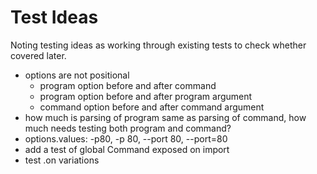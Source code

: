 # Test Ideas

Noting testing ideas as working through existing tests to check whether covered later.

- options are not positional
  - program option before and after command
  - program option before and after program argument
  - command option before and after command argument
- how much is parsing of program same as parsing of command, how much needs testing both program and command?
- options.values: -p80, -p 80, --port 80, --port=80
- add a test of global Command exposed on import
- test .on variations
